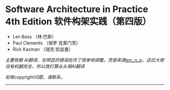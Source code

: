 # Software Architecture in Practice 4th Edition 软件构架实践（第四版）

- Len Bass （林·巴斯）
- Paul Clements （保罗·克莱门茨）
- Rick Kazman （瑞克·凯兹曼）

_主要依赖 AI翻译，在明显的错误处作了简单地调整。灵感来源[arc_n_p](https://github.com/suseme/arc_n_p)，这位大佬没有机翻完全，所以我打算从头用AI翻译_

_如有copyright问题，请联系。_

------
